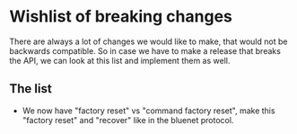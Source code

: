 # Wishlist of breaking changes

There are always a lot of changes we would like to make, that would not be backwards compatible.
So in case we have to make a release that breaks the API, we can look at this list and implement them as well.

## The list
- We now have "factory reset" vs "command factory reset", make this "factory reset" and "recover" like in the bluenet protocol.

